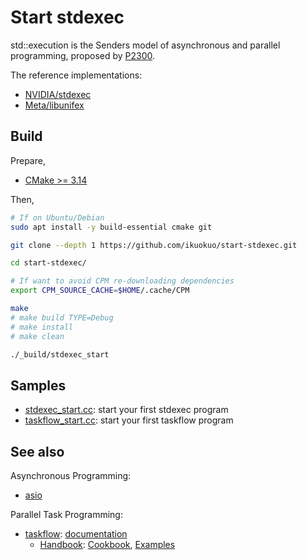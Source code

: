 # Start stdexec

std::execution is the Senders model of asynchronous and parallel programming, proposed by [P2300](https://wg21.link/P2300).

The reference implementations:

- [NVIDIA/stdexec](https://github.com/NVIDIA/stdexec)
- [Meta/libunifex](https://github.com/facebookexperimental/libunifex)

## Build

Prepare,

- [CMake >= 3.14](https://cmake.org/download/)

Then,

```bash
# If on Ubuntu/Debian
sudo apt install -y build-essential cmake git

git clone --depth 1 https://github.com/ikuokuo/start-stdexec.git

cd start-stdexec/

# If want to avoid CPM re-downloading dependencies
export CPM_SOURCE_CACHE=$HOME/.cache/CPM

make
# make build TYPE=Debug
# make install
# make clean

./_build/stdexec_start
```

## Samples

- [stdexec_start.cc](samples/stdexec_start.cc): start your first stdexec program
- [taskflow_start.cc](samples/taskflow_start.cc): start your first taskflow program

## See also

Asynchronous Programming:

- [asio](https://think-async.com/Asio/index.html)

Parallel Task Programming:

- [taskflow](https://github.com/taskflow/taskflow): [documentation](https://taskflow.github.io/taskflow/index.html)
  - [Handbook](https://taskflow.github.io/taskflow/pages.html): [Cookbook](https://taskflow.github.io/taskflow/Cookbook.html), [Examples](https://taskflow.github.io/taskflow/Examples.html)
